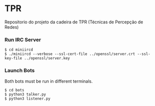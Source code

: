 # TPR
Repositorio do projeto da cadeira de TPR (Técnicas de Percepção de Redes)

### Run IRC Server
```
$ cd miniircd
$ ./miniircd --verbose --ssl-cert-file ../openssl/server.crt --ssl-key-file ../openssl/server.key
```

### Launch Bots
Both bots must be run in different terminals.
```
$ cd bots
$ python3 talker.py
$ python3 listener.py
```
